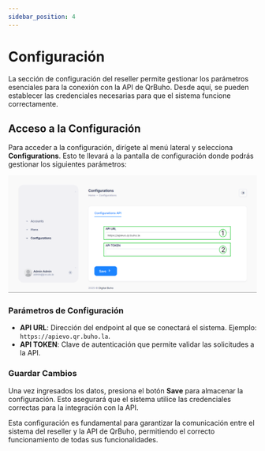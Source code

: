 ```yaml
---
sidebar_position: 4
---
```


# Configuración

La sección de configuración del reseller permite gestionar los parámetros esenciales para la conexión con la API de QrBuho. Desde aquí, se pueden establecer las credenciales necesarias para que el sistema funcione correctamente.

## Acceso a la Configuración
Para acceder a la configuración, dirígete al menú lateral y selecciona **Configurations**. Esto te llevará a la pantalla de configuración donde podrás gestionar los siguientes parámetros:

![Descripción de la imagen](img/Admin_Configuracion.png)

### Parámetros de Configuración

- **API URL**: Dirección del endpoint al que se conectará el sistema. Ejemplo: `https://apievo.qr.buho.la`.
- **API TOKEN**: Clave de autenticación que permite validar las solicitudes a la API.

### Guardar Cambios
Una vez ingresados los datos, presiona el botón **Save** para almacenar la configuración. Esto asegurará que el sistema utilice las credenciales correctas para la integración con la API.

Esta configuración es fundamental para garantizar la comunicación entre el sistema del reseller y la API de QrBuho, permitiendo el correcto funcionamiento de todas sus funcionalidades.

